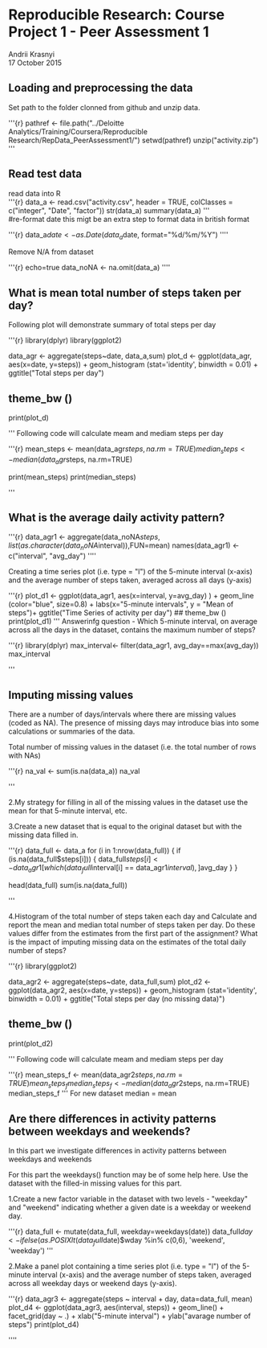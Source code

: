 # Reproducible Research: Course Project 1 - Peer Assessment 1
Andrii Krasnyi  
17 October 2015  


## Loading and preprocessing the data
Set path to the folder clonned from github and unzip data. 

'''{r} 
pathref <- file.path("../Deloitte Analytics/Training/Coursera/Reproducible Research/RepData_PeerAssessment1/")
   setwd(pathref)
   unzip("activity.zip")
'''   

## Read test data
read data into R   
'''{r}
   data_a <- read.csv("activity.csv", header = TRUE,  colClasses = c("integer", "Date", "factor"))
   str(data_a)
   summary(data_a)
'''   
#re-format date
this migt be an extra step to format data in british format 

'''{r} 
data_a$date <- as.Date(data_a$date, format="%d/%m/%Y")
''''

Remove N/A from dataset 

'''{r} echo=true
data_noNA <- na.omit(data_a)
''''


## What is mean total number of steps taken per day?
Following  plot will demonstrate summary of total steps per day

'''{r}
library(dplyr)
library(ggplot2) 

data_agr <- aggregate(steps~date, data_a,sum)
plot_d <- ggplot(data_agr, aes(x=date, y=steps)) + 
    geom_histogram (stat='identity', binwidth = 0.01) +
    ggtitle("Total steps per day") 
##    theme_bw ()
print(plot_d)

'''
Following code will calculate meam and mediam steps per day

'''{r}
mean_steps <- mean(data_agr$steps, na.rm=TRUE)
median_steps <- median(data_agr$steps, na.rm=TRUE)

print(mean_steps)
print(median_steps)

'''

## What is the average daily activity pattern?
'''{r}
data_agr1 <- aggregate(data_noNA$steps, list(as.character(data_noNA$interval)),FUN=mean)
names(data_agr1) <- c("interval", "avg_day")
''''

Creating a time series plot (i.e. type = "l") of the 5-minute interval (x-axis) and the average number of steps taken, averaged across all days (y-axis)

'''{r}
plot_d1 <- ggplot(data_agr1, aes(x=interval, y=avg_day) ) + 
    geom_line (color="blue", size=0.8) +
    labs(x="5-minute intervals", y = "Mean of steps")+
    ggtitle("Time Series of activity per day")
    ##    theme_bw ()
print(plot_d1)
'''
Answerinfg question - Which 5-minute interval, on average across all the days in the dataset, contains the maximum number of steps?

'''{r}
library(dplyr)
max_interval<- filter(data_agr1, avg_day==max(avg_day))
max_interval

'''

## Imputing missing values
There are a number of days/intervals where there are missing values (coded as NA). The presence of missing days may introduce bias into some calculations or summaries of the data.

Total number of missing values in the dataset (i.e. the total number of rows with NAs)

'''{r}
na_val <- sum(is.na(data_a))
na_val

'''

2.My strategy for filling in all of the missing values in the dataset use the mean for that 5-minute interval, etc.

3.Create a new dataset that is equal to the original dataset but with the missing data filled in.

'''{r}
data_full <- data_a 
for (i in 1:nrow(data_full)) {
    if (is.na(data_full$steps[i])) {
        data_full$steps[i] <- data_agr1[which(data_full$interval[i] == data_agr1$interval),]$avg_day
    }
}

head(data_full)
sum(is.na(data_full))

'''

4.Histogram of the total number of steps taken each day and Calculate and report the mean and median total number of steps taken per day. Do these values differ from the estimates from the first part of the assignment? What is the impact of imputing missing data on the estimates of the total daily number of steps?

'''{r}
library(ggplot2) 

data_agr2 <- aggregate(steps~date, data_full,sum)
plot_d2 <- ggplot(data_agr2, aes(x=date, y=steps)) + 
    geom_histogram (stat='identity', binwidth = 0.01) +
    ggtitle("Total steps per day (no missing data)") 
##    theme_bw ()
print(plot_d2)

'''
Following code will calculate meam and mediam steps per day

'''{r}
mean_steps_f <- mean(data_agr2$steps, na.rm=TRUE)
mean_steps_f
median_steps_f <- median(data_agr2$steps, na.rm=TRUE)
median_steps_f
'''
For new dataset median = mean

## Are there differences in activity patterns between weekdays and weekends?

In this part we investigate differences in activity patterns between weekdays and weekends

For this part the weekdays() function may be of some help here. Use the dataset with the filled-in missing values for this part.

1.Create a new factor variable in the dataset with two levels - "weekday" and "weekend" indicating whether a given date is a weekday or weekend day.

'''{r}
data_full <- mutate(data_full, weekday=weekdays(date)) 
data_full$day <- ifelse(as.POSIXlt(data_full$date)$wday %in% c(0,6), 'weekend', 'weekday')
'''

2.Make a panel plot containing a time series plot (i.e. type = "l") of the 5-minute interval (x-axis) and the average number of steps taken, averaged across all weekday days or weekend days (y-axis). 

'''{r}
data_agr3 <- aggregate(steps ~ interval + day, data=data_full, mean)
plot_d4 <- ggplot(data_agr3, aes(interval, steps)) + 
    geom_line() + 
    facet_grid(day ~ .) +
    xlab("5-minute interval") + 
    ylab("avarage number of steps")
print(plot_d4)

''''



